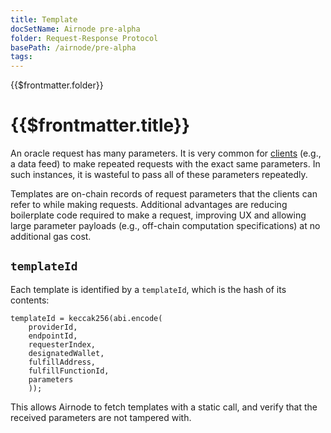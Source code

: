 ```yaml
---
title: Template
docSetName: Airnode pre-alpha
folder: Request-Response Protocol
basePath: /airnode/pre-alpha
tags:
---
```


<TitleSpan>{{$frontmatter.folder}}</TitleSpan>

# {{$frontmatter.title}}
<VersionWarning/>
<TocHeader />
<TOC class="table-of-contents" :include-level="[2,3]" />

An oracle request has many parameters.
It is very common for [clients](client.md) (e.g., a data feed) to make repeated requests with the exact same parameters.
In such instances, it is wasteful to pass all of these parameters repeatedly.

Templates are on-chain records of request parameters that the clients can refer to while making requests.
Additional advantages are reducing boilerplate code required to make a request, improving UX and allowing large parameter payloads (e.g., off-chain computation specifications) at no additional gas cost.

## `templateId`

Each template is identified by a `templateId`, which is the hash of its contents:
```solidity
templateId = keccak256(abi.encode(
    providerId,
    endpointId,
    requesterIndex,
    designatedWallet,
    fulfillAddress,
    fulfillFunctionId,
    parameters
    ));
```
This allows Airnode to fetch templates with a static call, and verify that the received parameters are not tampered with.
